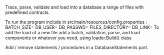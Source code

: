 Trace, parse, validate and load into a database a range of files with predefined contracts.

To run the program include in src/main/resources/config.properties :
    BATCH_SIZE=
    DB_USER=
    DB_PASSWD=
    FILES_DIRECTORY=
    DB_LINK=
To add the load of a new file add a batch, validation, parse, and load components 
or whatever you need, using loader.Build() class

Add / remove statements / procedures in a DatabaseStatements part.

